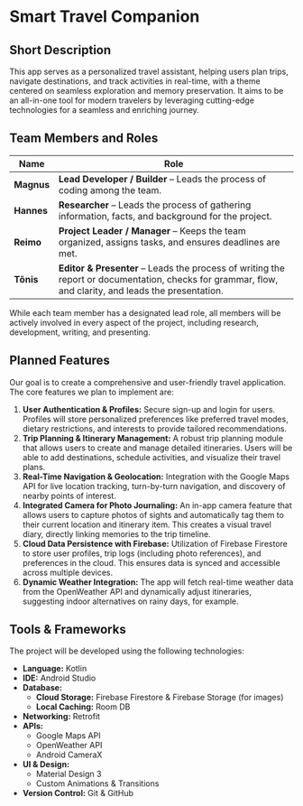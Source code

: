 # Smart Travel Companion

## Short Description

This app serves as a personalized travel assistant, helping users plan trips, navigate destinations, and track activities in real-time, with a theme centered on seamless exploration and memory preservation. It aims to be an all-in-one tool for modern travelers by leveraging cutting-edge technologies for a seamless and enriching journey.

## Team Members and Roles

| Name | Role |
| --- | --- |
| **Magnus** | **Lead Developer / Builder** – Leads the process of coding among the team. |
| **Hannes** | **Researcher** – Leads the process of gathering information, facts, and background for the project. |
| **Reimo** | **Project Leader / Manager** – Keeps the team organized, assigns tasks, and ensures deadlines are met. |
| **Tõnis** | **Editor & Presenter** – Leads the process of writing the report or documentation, checks for grammar, flow, and clarity, and leads the presentation. |

While each team member has a designated lead role, all members will be actively involved in every aspect of the project, including research, development, writing, and presenting.

## Planned Features

Our goal is to create a comprehensive and user-friendly travel application. The core features we plan to implement are:

1.  **User Authentication & Profiles:** Secure sign-up and login for users. Profiles will store personalized preferences like preferred travel modes, dietary restrictions, and interests to provide tailored recommendations.
2.  **Trip Planning & Itinerary Management:** A robust trip planning module that allows users to create and manage detailed itineraries. Users will be able to add destinations, schedule activities, and visualize their travel plans.
3.  **Real-Time Navigation & Geolocation:** Integration with the Google Maps API for live location tracking, turn-by-turn navigation, and discovery of nearby points of interest.
4.  **Integrated Camera for Photo Journaling:** An in-app camera feature that allows users to capture photos of sights and automatically tag them to their current location and itinerary item. This creates a visual travel diary, directly linking memories to the trip timeline.
5.  **Cloud Data Persistence with Firebase:** Utilization of Firebase Firestore to store user profiles, trip logs (including photo references), and preferences in the cloud. This ensures data is synced and accessible across multiple devices.
6.  **Dynamic Weather Integration:** The app will fetch real-time weather data from the OpenWeather API and dynamically adjust itineraries, suggesting indoor alternatives on rainy days, for example.

## Tools & Frameworks

The project will be developed using the following technologies:

*   **Language:** Kotlin
*   **IDE:** Android Studio
*   **Database:**
    *   **Cloud Storage:** Firebase Firestore & Firebase Storage (for images)
    *   **Local Caching:** Room DB
*   **Networking:** Retrofit
*   **APIs:**
    *   Google Maps API
    *   OpenWeather API
    *   Android CameraX
*   **UI & Design:**
    *   Material Design 3
    *   Custom Animations & Transitions
*   **Version Control:** Git & GitHub
